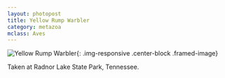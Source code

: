 ```yaml
---
layout: photopost 
title: Yellow Rump Warbler
category: metazoa
mclass: Aves
---
```


![Yellow Rump Warbler](/images/metazoa/20170319_yellow_rump_warbler_small.jpg){: .img-responsive .center-block .framed-image}

Taken at Radnor Lake State Park, Tennessee.
